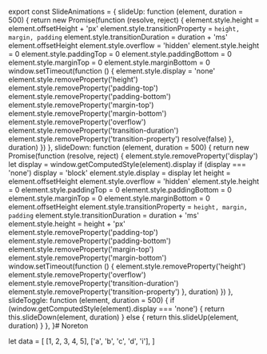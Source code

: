 export const SlideAnimations = {
  slideUp: function (element, duration = 500) {
    return new Promise(function (resolve, reject) {
      element.style.height = element.offsetHeight + 'px'
      element.style.transitionProperty = `height, margin, padding`
      element.style.transitionDuration = duration + 'ms'
      element.offsetHeight
      element.style.overflow = 'hidden'
      element.style.height = 0
      element.style.paddingTop = 0
      element.style.paddingBottom = 0
      element.style.marginTop = 0
      element.style.marginBottom = 0
      window.setTimeout(function () {
        element.style.display = 'none'
        element.style.removeProperty('height')
        element.style.removeProperty('padding-top')
        element.style.removeProperty('padding-bottom')
        element.style.removeProperty('margin-top')
        element.style.removeProperty('margin-bottom')
        element.style.removeProperty('overflow')
        element.style.removeProperty('transition-duration')
        element.style.removeProperty('transition-property')
        resolve(false)
      }, duration)
    })
  },
  slideDown: function (element, duration = 500) {
    return new Promise(function (resolve, reject) {
      element.style.removeProperty('display')
      let display = window.getComputedStyle(element).display
      if (display === 'none') display = 'block'
      element.style.display = display
      let height = element.offsetHeight
      element.style.overflow = 'hidden'
      element.style.height = 0
      element.style.paddingTop = 0
      element.style.paddingBottom = 0
      element.style.marginTop = 0
      element.style.marginBottom = 0
      element.offsetHeight
      element.style.transitionProperty = `height, margin, padding`
      element.style.transitionDuration = duration + 'ms'
      element.style.height = height + 'px'
      element.style.removeProperty('padding-top')
      element.style.removeProperty('padding-bottom')
      element.style.removeProperty('margin-top')
      element.style.removeProperty('margin-bottom')
      window.setTimeout(function () {
        element.style.removeProperty('height')
        element.style.removeProperty('overflow')
        element.style.removeProperty('transition-duration')
        element.style.removeProperty('transition-property')
      }, duration)
    })
  },
  slideToggle: function (element, duration = 500) {
    if (window.getComputedStyle(element).display === 'none') {
      return this.slideDown(element, duration)
    } else {
      return this.slideUp(element, duration)
    }
  },
}# Noreton

let data = [
  [1, 2, 3, 4, 5],
  ['a', 'b', 'c', 'd', 'i'],
]
